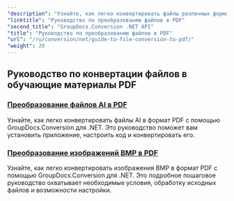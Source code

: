 ```yaml
---
"description": "Узнайте, как легко конвертировать файлы различных форматов в PDF с помощью GroupDocs.Conversion для .NET. Это пошаговое руководство охватывает все этапы — от настройки библиотеки до выполнения простых преобразований файлов."
"linktitle": "Руководство по преобразованию файлов в PDF"
"second_title": "GroupDocs.Conversion .NET API"
"title": "Руководство по преобразованию файлов в PDF"
"url": "/ru/conversion/net/guide-to-file-conversion-to-pdf/"
"weight": 20
---
```


## Руководство по конвертации файлов в обучающие материалы PDF
### [Преобразование файлов AI в PDF](./converting-ai-to-pdf/)
Узнайте, как легко конвертировать файлы AI в формат PDF с помощью GroupDocs.Conversion для .NET. Это руководство поможет вам установить приложение, настроить код и конвертировать его.
### [Преобразование изображений BMP в PDF](./converting-bmp-to-pdf/)
Узнайте, как легко конвертировать изображения BMP в формат PDF с помощью GroupDocs.Conversion для .NET. Это подробное пошаговое руководство охватывает необходимые условия, обработку исходных файлов и возможности настройки.